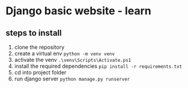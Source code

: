 # Django basic website - learn

## steps to install

1. clone the repository
2. create a virtual env `python -m venv venv`
3. activate the venv `.\venv\Scripts\Activate.ps1`
4. install the required dependencies `pip install -r requirements.txt`
5. cd into project folder
6. run django server `python manage.py runserver`
